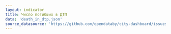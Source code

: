 ```yaml
---
layout: indicator
title: Число погибших в ДТП
data: 'death_in_dtp.json'
source_datasource: 'https://github.com/opendataby/city-dashboard/issues/17'
---
```

